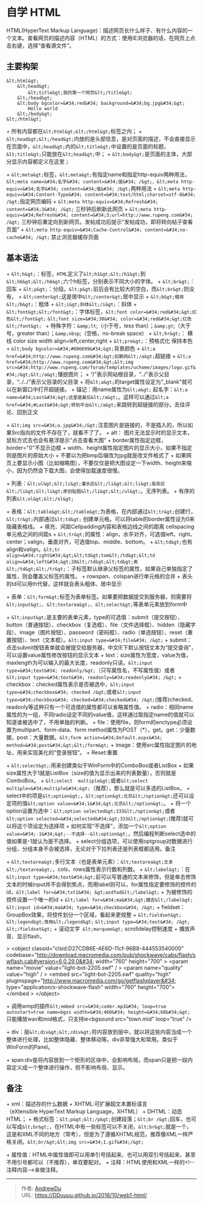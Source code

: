 # 自学 HTML


HTML(HyperText Markup Language)：描述网页长什么样子、有什么内容的一个文本。查看网页的描述内容（HTML）的方式：使用IE浏览器的话，在网页上点击右键，选择“查看源文件”。

## 主要构架

	&lt;html&gt;
		&lt;head&gt;
			&lt;title&gt;我的第一个网页&lt;/title&gt;
		&lt;/head&gt;
		&lt;body bgcolor=&#34;red&#34; background=&#34;bg.jpg&#34;&gt;
			Hello world
		&lt;/body&gt;
	&lt;/html&gt;

&#43; 所有内容都在`&lt;html&gt;&lt;/html&gt;`标签之内；
&#43; `&lt;head&gt;&lt;/head&gt;`内放的是头部信息，是对页面的描述，不会直接显示在页面中，`&lt;head&gt;`内的`&lt;title&gt;`中设置的是页面的标题，`&lt;title&gt;`只能放在`&lt;head&gt;`中；
&#43; `&lt;body&gt;`是页面的主体，大部分显示内容都定义在这里；

&#43; `&lt;meta&gt;`标签，`&lt;meta&gt;`有指定name和指定http-equiv两种用法，`&lt;meta name=&#34;名字&#34; content=&#34;值&#34; /&gt;、&lt;meta http-equiv=&#34;名字&#34; content=&#34;值&#34; /&gt;`两种用法
  &#43; `&lt;meta http-equiv=&#34;Content-Type&#34; content=&#34;text/html;charset=utf-8&#34; /&gt;`指定网页编码
  &#43; `&lt;meta http-equiv=&#34;Refresh&#34; content=&#34;3&#34; /&gt;` 三秒钟后刷新此网页
  &#43; `&lt;meta http-equiv=&#34;Refresh&#34; content=&#34;3;url=http://www.rupeng.com&#34; /&gt;` 三秒钟后重定向到新网页。发帖成功后提示“发帖成功，即将转向帖子查看页面”
  &#43; `&lt;meta http-equiv=&#34;Cache-Control&#34; content=&#34;no-cache&#34; /&gt;` 禁止浏览器缓存页面



## 基本语法

&#43; `&lt;h&gt;`：标签，`HTML`定义了`&lt;h1&gt;&lt;/h1&gt;`到`&lt;h6&gt;&lt;/h6&gt;`六个h标签，分别表示不同大小的字体。
&#43; `&lt;br&gt;`：回车
&#43; `&lt;p&gt;`：分段。`&lt;p&gt;`前后会有比较大的空白，而`&lt;br&gt;`则没有。
&#43; `&lt;center&gt;`这是居中`&lt;/center&gt;`居中显示
&#43; `&lt;b&gt;粗体&lt;/b&gt;`：粗体
&#43; `&lt;i&gt;斜体&lt;/i&gt;`：斜体
&#43; `&lt;font&gt;&lt;/font&gt;`：字体标签，`&lt;font color=&#34;red&#34;&gt;红色&lt;/font&gt;`  `&lt;font size=&#34;30&#34; color=&#34;red&#34;&gt;红色&lt;/font&gt; `
&#43; 特殊字符：`&amp;lt`;（小于号，less than）；`&amp;gt`;（大于号，greater than）；`&amp;nbsp`;（空格，no-break space）
&#43; `&lt;hr&gt;`： 横线 color  size  width  align=left,center,right
&#43; `&lt;pre&gt;`：预格式化  保持本色
&#43; `&lt;body bgcolor=&#34;#006699&#34;&gt;`背景颜色
&#43; `&lt;a href=&#34;http://www.rupeng.com&#34;&gt;如鹏网&lt;/a&gt;`超链接
  &#43; `&lt;a href=&#34;http://www.rupeng.com&#34;&gt;&lt;img src=&#34;http://www.rupeng.com/forum/templates/uchome/images/logo.gif&#34;/&gt;&lt;/a&gt;`镶嵌图片；
  &#43; “/”表示网站根目录，“../”表示父目录，“../../”表示父目录的父目录
  &#43; 将`&lt;a&gt;`的target属性设定为&#34;_blank&#34;就可以在新窗口中打开超链接。
  &#43; 锚记：用name属性为`&lt;a&gt;` 起名字：`&lt;a name=&#34;Last&#34;&gt;这里是最后&lt;/a&gt;`。这样可以通过`&lt;a href=&#34;#Last&#34;&gt;转到平台&lt;/a&gt;`来跳转到超链接的部分。去往评论、回到正文

&#43; `&lt;img src=&#34;a.jpg&#34;/&gt;`注意图片是链接的，不是插入的，所以如果Src指向的文件不存在了，就看不了了。
  &#43; alt： 图片无法显示时的显示文本，鼠标方式去也会有悬浮提示“点击查看大图”
  &#43; border属性指定边框，border=&#34;0&#34;不显示边框
  &#43; width、height属性指定图片的显示大小，如果不指定则是图片的原始大小
  &#43; 不要以为把bmp后缀改为jpg就是改文件格式了
  &#43; 如果网页上要显示小图（比如缩略图），不要仅仅是把大图设定一下width、height来缩小，因为仍然会下载大图，会使得加载速度很慢。

&#43; 列表：`&lt;ul&gt;&lt;li&gt;灌水区&lt;/li&gt;&lt;li&gt;版务区&lt;/li&gt;&lt;li&gt;原创贴图&lt;/li&gt;&lt;/ul&gt;`。无序列表。
  &#43; 有序的列表`&lt;ol&gt;&lt;/ol&gt;`

&#43; 表格：`&lt;table&gt;&lt;/table&gt;`为表格，在内部通过`&lt;tr&gt;`创建行，`&lt;tr&gt;`内部通过`&lt;td&gt;` 创建单元格。可以将table的border属性设为0来隐藏表格线。
  &#43; 填充、间距Cellpadding内容和表格边线之间的距离 cellspacing单元格之间的间距s
  &#43; `&lt;tr&gt;`的属性：align，水平对齐，可选值left、right、center；valign，垂直对齐，可选值top、middle、bottom。
  &#43; `&lt;td&gt;`也有align和valign。`&lt;tr align=&#34;right&#34;&gt;&lt;td&gt;tom&lt;/td&gt;&lt;td align=&#34;left&#34;&gt;20&lt;/td&gt;&lt;td&gt;男&lt;/td&gt;&lt;/tr&gt;`：子标签默认继承父标签的属性，如果自己单独指定了属性，则会覆盖父标签的属性。
  &#43; rowspan、colspan进行单元格的合并
  &#43; 表头的td可以用th代替，这样就会表头粗体、居中显示

&#43; 表单：`&lt;form&gt;`标签为表单标签。如果要把数据提交到服务器，则需要将`&lt;input&gt;`、`&lt;textarea&gt;`、`&lt;select&gt;`等表单元素放到form中

  &#43; `&lt;input&gt;`是主要的表单元素，type的可选值：submit（提交按钮）、button（普通按钮）、checkbox（复选框）、file（文件选择框）、hidden（隐藏字段）、image（图片按钮）、password（密码框）、radio（单选按钮）、reset（重置按钮）、text（文本框）。`&lt;input type=&#34;file&#34; /&gt;`
  &#43; submit：点击submit按钮表单就会被提交给服务器，中文IE下默认按钮文本为“提交查询”，可以设置value属性修改按钮的显示文本
  &#43; text：size属性为宽度，value为值，maxlength为可以输入的最大长度，readonly只读。`&lt;input type=&#34;text&#34; readonly/&gt;`（只写属性名，不写属性值）或者`&lt;input type=&#34;text&#34; readonly=&#34;readonly&#34; /&gt;`
  &#43; checkbox：checked属性表示是否被选中，`&lt;input type=&#34;checkbox&#34; checked /&gt;`或者`&lt;input type=&#34;checkbox&#34; checked=&#34;checked&#34; /&gt;`(推荐)checked、readonly等这种只有一个可选值的属性都可以省略属性值。
  &#43; radio：相同name属性的为一组，不同radio设定不同的value值，这样通过取指定name的值就可以知道谁被选中了，不用单独的判断。
  &#43; file：使用file，则form的enctype必须设置为multipart、form-data、form   method属性为POST（*），get。get：少量数据，post：大量数据。`&lt;form action=&#34;Default.aspx&#34; method=&#34;post&#34;&gt;&lt;/form&gt;` 
  &#43; image：使用src属性指定图片的地址，用来实现美化的“登录按钮”。
  &#43; Reset:重置

&#43; `&lt;select&gt;`:用来创建类似于WinForm中的ComboBox或者ListBox
  &#43; 如果size属性大于1就是ListBox（size的值为显示出来的列表数量），否则就是ComboBox。
  &#43; `&lt;select  multiple&gt;`或者`&lt;select  multiple=&#34;multiple&#34;&gt;`（推荐），那么就是可以多选的ListBox。
  &#43; select中的项是`&lt;option&gt;`，`&lt;option&gt;北京&lt;/option&gt;`还可以设定项的值`&lt;option value=&#34;1&#34;&gt;北京&lt;/option&gt;`。
  &#43; 将一个option设置为选中：`&lt;option selected&gt;333&lt;/option&gt;`或者`&lt;option selected=&#34;selected&#34;&gt;333&lt;/option&gt;`(推荐)就可以将这个项设定为选择项
  &#43; 如何实现“不选择”，添加一个`&lt;option value=&#34;-1&#34;&gt;--不选择--&lt;option&gt;`，然后编程判断select选中的值如果是-1就认为是不选择。
  &#43; select分组选项，可以使用optgroup对数据进行分组，分组本身不会被选择，无论对于下拉列表还是列表框都适用。备注

&#43; `&lt;textarea&gt;`多行文本（也是表单元素）：`&lt;textarea&gt;文本&lt;/textarea&gt;`，cols、rows属性表示行数和列数。
&#43; `&lt;label&gt;`：在`&lt;input type=&#34;text&#34;&gt;`前可以写普通的文本来修饰，但是单击修饰文本的时候input并不会得到焦点，而用label则可以，for属性指定要修饰的控件的id，`&lt;label for=&#34;txt1&#34; &gt;asdfad&lt;/label&gt;`
  &#43; 为被修饰的控件设置一个唯一的id
  &#43; `&lt;label for=&#34;ma&#34;&gt;婚否&lt;/label&gt; &lt;input id=&#34;ma&#34; type=&#34;checkbox&#34; /&gt;`
&#43; fieldset：GroupBox效果，将控件划分一个区域，看起来更规整
  &#43; `&lt;fieldset&gt;`
    `&lt;legend&gt;常用&lt;/legend&gt;`
    `&lt;input type=&#34;text&#34; /&gt;`
     `&lt;/fieldset&gt;`
&#43; 滚动文字` &lt;marquee&gt;`           scrolldelay控制速度
&#43; 播放声音、显示flash，

&gt;     &lt;object classid=&#34;clsid:D27CDB6E-AE6D-11cf-96B8-444553540000&#34; codebase=&#34;http://download.macromedia.com/pub/shockwave/cabs/flash/swflash.cab#version=6,0,29,0&#34; width=&#34;760&#34; height=&#34;700&#34;
&gt;     &lt;param name=&#34;movie&#34; value=&#34;light-bot-2205.swf&#34; /
&gt;     &lt;param name=&#34;quality&#34; value=&#34;high&#34; /
&gt;     &lt;embed src=&#34;light-bot-2205.swf&#34; quality=&#34;high&#34; pluginspage=&#34;http://www.macromedia.com/go/getflashplayer&#34; type=&#34;application/x-shockwave-flash&#34; width=&#34;760&#34; height=&#34;700&#34;&gt;&lt;/embed
&gt;     &lt;/object&gt;

&#43; 调用wmp的插件`&lt;embed src=&#34;coder.mp3&#34; loop=true autostart=true name=bgss width=&#34;460&#34; height=&#34;68&#34;&gt;`
  只能播放wav和mid格式，只支持ie&lt;bgsound src=&#34;town.mid&#34; loop=&#34;true&#34; /&gt;

&#43; div：层`&lt;div&gt;&lt;/div&gt;`将内容放到层中，就以将这些内容当成一个整体进行处理，比如整体隐藏、整体移动等。div非常强大和常用。类似于WinForm的Panel。

&#43; span:div是将内容放到一个矩形的区块中，会影响布局，而span只是把一段内容定义成一个整体进行操作，但不影响布局、显示。


## 备注

&#43; xml：描述存的什么数据
&#43; XHTML:可扩展超文本置标语言（eXtensible HyperText Markup Language，XHTML）
&#43; DHTML：动态HTML；
&#43; 格式标签：`&lt;p&gt;&lt;/p&gt;`创建段落；`&lt;br /&gt;`回车，也可以写成`&lt;br&gt;`，在HTML中有一些标签可以不关闭，`&lt;br&gt;`就是一个，这是和XML不同的地方（常考），但是为了遵循XHTML规范，推荐像XML一样严格关闭。`&lt;br/&gt;&lt;img src=&#34;1.gif&#34;/&gt;`

&#43; 属性值：HTML中属性值即可以用单引号括起来、也可以用双引号括起来、甚至不用引号都可以（不推荐），单双要配对。
&#43; 注释：HTML使用和XML一样的&lt;!--注释内容--&gt;来做注释。


---

> 作者: [AndrewDu](https://github.com/DDuuuu)  
> URL: https://DDuuuu.github.io/2018/10/web1-html/  

